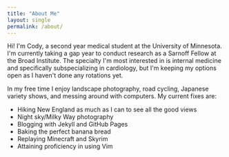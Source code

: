 ```yaml
---
title: "About Me"
layout: single
permalink: /about/
---
```


Hi! I'm Cody, a second year medical student at the University of Minnesota. I'm currently taking a gap year to conduct research as a Sarnoff Fellow at the Broad Institute. The specialty I'm most interested in is internal medicine and specifically subspecializing in cardiology, but I'm keeping my options open as I haven't done any rotations yet.

In my free time I enjoy landscape photography, road cycling, Japanese variety shows, and messing around with computers. My current fixes are:

* Hiking New England as much as I can to see all the good views
* Night sky/Milky Way photography
* Blogging with Jekyll and GitHub Pages
* Baking the perfect banana bread
* Replaying Minecraft and Skyrim
* Attaining proficiency in using Vim
